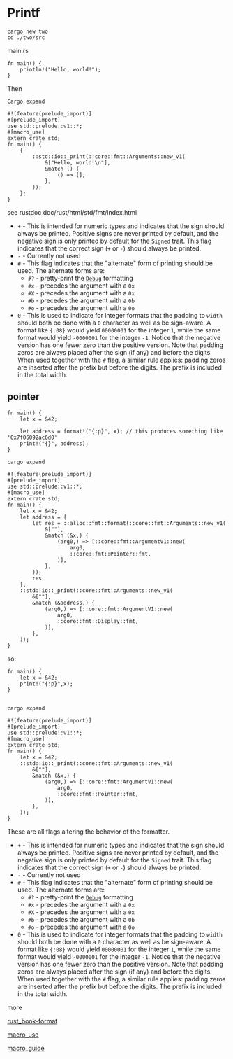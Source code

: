 # Printf

```
cargo new two
cd ./two/src
```

main.rs
```
fn main() {
    println!("Hello, world!");	
}
```

Then 

```
Cargo expand
```

```
#![feature(prelude_import)]
#[prelude_import]
use std::prelude::v1::*;
#[macro_use]
extern crate std;
fn main() {
    {
        ::std::io::_print(::core::fmt::Arguments::new_v1(
            &["Hello, world!\n"],
            &match () {
                () => [],
            },
        ));
    };
}
```

see rustdoc doc/rust/html/std/fmt/index.html


-   `+`  - This is intended for numeric types and indicates that the sign should always be printed. Positive signs are never printed by default, and the negative sign is only printed by default for the  `Signed`  trait. This flag indicates that the correct sign (`+`  or  `-`) should always be printed.
-   `-`  - Currently not used
-   `#`  - This flag indicates that the "alternate" form of printing should be used. The alternate forms are:
    -   `#?`  - pretty-print the  [`Debug`](../../std/fmt/trait.Debug.html "Debug")  formatting
    -   `#x`  - precedes the argument with a  `0x`
    -   `#X`  - precedes the argument with a  `0x`
    -   `#b`  - precedes the argument with a  `0b`
    -   `#o`  - precedes the argument with a  `0o`
-   `0`  - This is used to indicate for integer formats that the padding to  `width`  should both be done with a  `0`  character as well as be sign-aware. A format like  `{:08}`  would yield  `00000001`  for the integer  `1`, while the same format would yield  `-0000001`  for the integer  `-1`. Notice that the negative version has one fewer zero than the positive version. Note that padding zeros are always placed after the sign (if any) and before the digits. When used together with the  `#`  flag, a similar rule applies: padding zeros are inserted after the prefix but before the digits. The prefix is included in the total width.

## pointer

```
fn main() {
    let x = &42;

    let address = format!("{:p}", x); // this produces something like '0x7f06092ac6d0'
    print!("{}", address);
}

```

```
cargo expand
```

```
#![feature(prelude_import)]
#[prelude_import]
use std::prelude::v1::*;
#[macro_use]
extern crate std;
fn main() {
    let x = &42;
    let address = {
        let res = ::alloc::fmt::format(::core::fmt::Arguments::new_v1(
            &[""],
            &match (&x,) {
                (arg0,) => [::core::fmt::ArgumentV1::new(
                    arg0,
                    ::core::fmt::Pointer::fmt,
                )],
            },
        ));
        res
    };
    ::std::io::_print(::core::fmt::Arguments::new_v1(
        &[""],
        &match (&address,) {
            (arg0,) => [::core::fmt::ArgumentV1::new(
                arg0,
                ::core::fmt::Display::fmt,
            )],
        },
    ));
}

```

so:

```
fn main() {
    let x = &42;
	print!("{:p}",x);
}
	
``` 


```
cargo expand
```

```
#![feature(prelude_import)]
#[prelude_import]
use std::prelude::v1::*;
#[macro_use]
extern crate std;
fn main() {
    let x = &42;
    ::std::io::_print(::core::fmt::Arguments::new_v1(
        &[""],
        &match (&x,) {
            (arg0,) => [::core::fmt::ArgumentV1::new(
                arg0,
                ::core::fmt::Pointer::fmt,
            )],
        },
    ));
}
```

These are all flags altering the behavior of the formatter.

-   `+`  - This is intended for numeric types and indicates that the sign should always be printed. Positive signs are never printed by default, and the negative sign is only printed by default for the  `Signed`  trait. This flag indicates that the correct sign (`+`  or  `-`) should always be printed.
-   `-`  - Currently not used
-   `#`  - This flag indicates that the "alternate" form of printing should be used. The alternate forms are:
    -   `#?`  - pretty-print the  [`Debug`](../../std/fmt/trait.Debug.html "Debug")  formatting
    -   `#x`  - precedes the argument with a  `0x`
    -   `#X`  - precedes the argument with a  `0x`
    -   `#b`  - precedes the argument with a  `0b`
    -   `#o`  - precedes the argument with a  `0o`
-   `0`  - This is used to indicate for integer formats that the padding to  `width`  should both be done with a  `0`  character as well as be sign-aware. A format like  `{:08}`  would yield  `00000001`  for the integer  `1`, while the same format would yield  `-0000001`  for the integer  `-1`. Notice that the negative version has one fewer zero than the positive version. Note that padding zeros are always placed after the sign (if any) and before the digits. When used together with the  `#`  flag, a similar rule applies: padding zeros are inserted after the prefix but before the digits. The prefix is included in the total width.

more

[rust_book-format](doc/rust/html/std/fmt/index.html)

[macro_use](https://danielkeep.github.io/quick-intro-to-macros.html)

[macro_guide](https://gist.github.com/Koxiaet/8c05ebd4e0e9347eb05f265dfb7252e1)